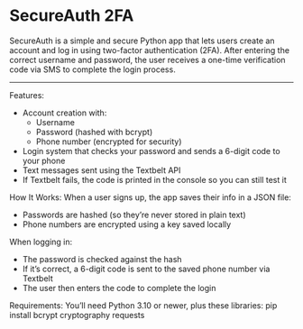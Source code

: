 # SecureAuth 2FA

SecureAuth is a simple and secure Python app that lets users create an account and log in using two-factor authentication (2FA). After entering the correct username and password, the user receives a one-time verification code via SMS to complete the login process.

---

Features:
- Account creation with:
  - Username
  - Password (hashed with bcrypt)
  - Phone number (encrypted for security)
- Login system that checks your password and sends a 6-digit code to your phone
- Text messages sent using the Textbelt API
- If Textbelt fails, the code is printed in the console so you can still test it

How It Works:
When a user signs up, the app saves their info in a JSON file:
- Passwords are hashed (so they’re never stored in plain text)
- Phone numbers are encrypted using a key saved locally

When logging in:
- The password is checked against the hash
- If it’s correct, a 6-digit code is sent to the saved phone number via Textbelt
- The user then enters the code to complete the login

Requirements:
You’ll need Python 3.10 or newer, plus these libraries:
pip install bcrypt cryptography requests
